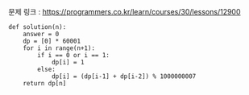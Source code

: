 문제 링크 : https://programmers.co.kr/learn/courses/30/lessons/12900

```
def solution(n):
    answer = 0
    dp = [0] * 60001
    for i in range(n+1):
        if i == 0 or i == 1:
            dp[i] = 1
        else:
            dp[i] = (dp[i-1] + dp[i-2]) % 1000000007
    return dp[n] 
```

